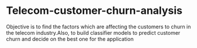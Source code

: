 # Telecom-customer-churn-analysis
Objective is to find the factors which are affecting the customers to churn in the telecom industry.Also, to build classifier models to predict customer churn and decide on the best one for the application
